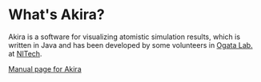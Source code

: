 # What's Akira?

Akira is a software for visualizing atomistic simulation results,
which is written in Java and has been developed by some volunteers in [Ogata Lab.](http://locs.bw.nitech.ac.jp/mediawiki/index.php/尾形研) at [NITech](http://www.nitech.ac.jp).

[Manual page for Akira](http://locs.bw.nitech.ac.jp/~kobayashi/Akira_manual/index.html)


